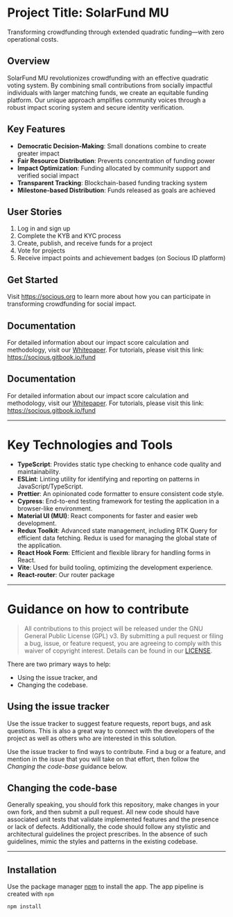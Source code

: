 # Project Title: SolarFund MU

Transforming crowdfunding through extended quadratic funding—with zero operational costs.

## Overview

SolarFund MU revolutionizes crowdfunding with an effective quadratic voting system. By combining small contributions from socially impactful individuals with larger matching funds, we create an equitable funding platform. Our unique approach amplifies community voices through a robust impact scoring system and secure identity verification.

## Key Features

- **Democratic Decision-Making**: Small donations combine to create greater impact
- **Fair Resource Distribution**: Prevents concentration of funding power
- **Impact Optimization**: Funding allocated by community support and verified social impact
- **Transparent Tracking**: Blockchain-based funding tracking system
- **Milestone-based Distribution**: Funds released as goals are achieved

## User Stories

1. Log in and sign up
2. Complete the KYB and KYC process
3. Create, publish, and receive funds for a project
4. Vote for projects
5. Receive impact points and achievement badges (on Socious ID platform)

## Get Started

Visit https://socious.org to learn more about how you can participate in transforming crowdfunding for social impact.

## Documentation

For detailed information about our impact score calculation and methodology, visit our [Whitepaper](https://socious.gitbook.io/whitepaper/impact-score/how-is-impact-score-calculated).
For tutorials, please visit this link: https://socious.gitbook.io/fund

## Documentation

For detailed information about our impact score calculation and methodology, visit our [Whitepaper](https://socious.gitbook.io/whitepaper/impact-score/how-is-impact-score-calculated).
For tutorials, please visit this link: https://socious.gitbook.io/fund


---

# Key Technologies and Tools

- **TypeScript**: Provides static type checking to enhance code quality and maintainability.
- **ESLint**: Linting utility for identifying and reporting on patterns in JavaScript/TypeScript.
- **Prettier**: An opinionated code formatter to ensure consistent code style.
- **Cypress**: End-to-end testing framework for testing the application in a browser-like environment.
- **Material UI (MUI)**: React components for faster and easier web development.
- **Redux Toolkit**: Advanced state management, including RTK Query for efficient data fetching. Redux is used for managing the global state of the application.
- **React Hook Form**: Efficient and flexible library for handling forms in React.
- **Vite**: Used for build tooling, optimizing the development experience.
- **React-router**: Our router package

---

# Guidance on how to contribute

> All contributions to this project will be released under the GNU General Public License (GPL) v3.
> By submitting a pull request or filing a bug, issue, or
> feature request, you are agreeing to comply with this waiver of copyright interest.
> Details can be found in our [LICENSE](LICENSE.md).

There are two primary ways to help:

- Using the issue tracker, and
- Changing the codebase.

## Using the issue tracker

Use the issue tracker to suggest feature requests, report bugs, and ask questions.
This is also a great way to connect with the developers of the project as well
as others who are interested in this solution.

Use the issue tracker to find ways to contribute. Find a bug or a feature, and mention in
the issue that you will take on that effort, then follow the _Changing the code-base_
guidance below.

## Changing the code-base

Generally speaking, you should fork this repository, make changes in your
own fork, and then submit a pull request. All new code should have associated
unit tests that validate implemented features and the presence or lack of defects.
Additionally, the code should follow any stylistic and architectural guidelines
the project prescribes. In the absence of such guidelines, mimic the styles
and patterns in the existing codebase.

---

## Installation

Use the package manager [npm](https://www.npmjs.com/) to install the app. The app pipeline is created with `‍npm`‍

```bash
npm install
```
